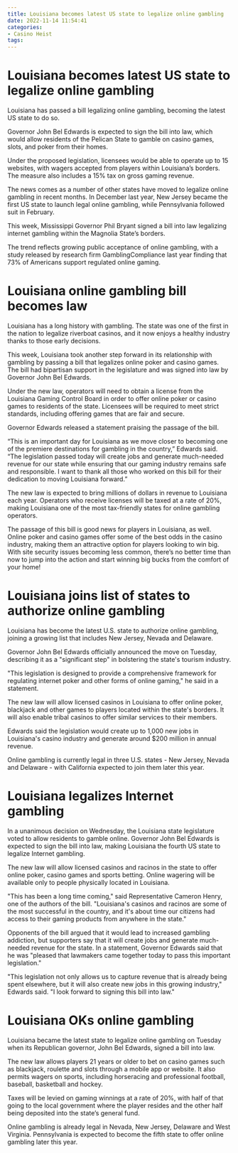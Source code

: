 ```yaml
---
title: Louisiana becomes latest US state to legalize online gambling
date: 2022-11-14 11:54:41
categories:
- Casino Heist
tags:
---
```



#  Louisiana becomes latest US state to legalize online gambling

Louisiana has passed a bill legalizing online gambling, becoming the latest US state to do so.

Governor John Bel Edwards is expected to sign the bill into law, which would allow residents of the Pelican State to gamble on casino games, slots, and poker from their homes.

Under the proposed legislation, licensees would be able to operate up to 15 websites, with wagers accepted from players within Louisiana’s borders. The measure also includes a 15% tax on gross gaming revenue.

The news comes as a number of other states have moved to legalize online gambling in recent months. In December last year, New Jersey became the first US state to launch legal online gambling, while Pennsylvania followed suit in February.

This week, Mississippi Governor Phil Bryant signed a bill into law legalizing internet gambling within the Magnolia State’s borders.

The trend reflects growing public acceptance of online gambling, with a study released by research firm GamblingCompliance last year finding that 73% of Americans support regulated online gaming.

#  Louisiana online gambling bill becomes law

Louisiana has a long history with gambling. The state was one of the first in the nation to legalize riverboat casinos, and it now enjoys a healthy industry thanks to those early decisions.

This week, Louisiana took another step forward in its relationship with gambling by passing a bill that legalizes online poker and casino games. The bill had bipartisan support in the legislature and was signed into law by Governor John Bel Edwards.

Under the new law, operators will need to obtain a license from the Louisiana Gaming Control Board in order to offer online poker or casino games to residents of the state. Licensees will be required to meet strict standards, including offering games that are fair and secure.

Governor Edwards released a statement praising the passage of the bill.

“This is an important day for Louisiana as we move closer to becoming one of the premiere destinations for gambling in the country,” Edwards said. “The legislation passed today will create jobs and generate much-needed revenue for our state while ensuring that our gaming industry remains safe and responsible. I want to thank all those who worked on this bill for their dedication to moving Louisiana forward.”

The new law is expected to bring millions of dollars in revenue to Louisiana each year. Operators who receive licenses will be taxed at a rate of 20%, making Louisiana one of the most tax-friendly states for online gambling operators.

The passage of this bill is good news for players in Louisiana, as well. Online poker and casino games offer some of the best odds in the casino industry, making them an attractive option for players looking to win big. With site security issues becoming less common, there’s no better time than now to jump into the action and start winning big bucks from the comfort of your home!

#  Louisiana joins list of states to authorize online gambling

Louisiana has become the latest U.S. state to authorize online gambling, joining a growing list that includes New Jersey, Nevada and Delaware.

Governor John Bel Edwards officially announced the move on Tuesday, describing it as a "significant step" in bolstering the state's tourism industry.

"This legislation is designed to provide a comprehensive framework for regulating internet poker and other forms of online gaming," he said in a statement.

The new law will allow licensed casinos in Louisiana to offer online poker, blackjack and other games to players located within the state's borders. It will also enable tribal casinos to offer similar services to their members.

Edwards said the legislation would create up to 1,000 new jobs in Louisiana's casino industry and generate around $200 million in annual revenue.

Online gambling is currently legal in three U.S. states - New Jersey, Nevada and Delaware - with California expected to join them later this year.

#  Louisiana legalizes Internet gambling

In a unanimous decision on Wednesday, the Louisiana state legislature voted to allow residents to gamble online. Governor John Bel Edwards is expected to sign the bill into law, making Louisiana the fourth US state to legalize Internet gambling.

The new law will allow licensed casinos and racinos in the state to offer online poker, casino games and sports betting. Online wagering will be available only to people physically located in Louisiana.

"This has been a long time coming," said Representative Cameron Henry, one of the authors of the bill. "Louisiana's casinos and racinos are some of the most successful in the country, and it's about time our citizens had access to their gaming products from anywhere in the state."

Opponents of the bill argued that it would lead to increased gambling addiction, but supporters say that it will create jobs and generate much-needed revenue for the state. In a statement, Governor Edwards said that he was "pleased that lawmakers came together today to pass this important legislation."

"This legislation not only allows us to capture revenue that is already being spent elsewhere, but it will also create new jobs in this growing industry," Edwards said. "I look forward to signing this bill into law."

#  Louisiana OKs online gambling

Louisiana became the latest state to legalize online gambling on Tuesday when its Republican governor, John Bel Edwards, signed a bill into law.

The new law allows players 21 years or older to bet on casino games such as blackjack, roulette and slots through a mobile app or website. It also permits wagers on sports, including horseracing and professional football, baseball, basketball and hockey.

Taxes will be levied on gaming winnings at a rate of 20%, with half of that going to the local government where the player resides and the other half being deposited into the state’s general fund.

Online gambling is already legal in Nevada, New Jersey, Delaware and West Virginia. Pennsylvania is expected to become the fifth state to offer online gambling later this year.